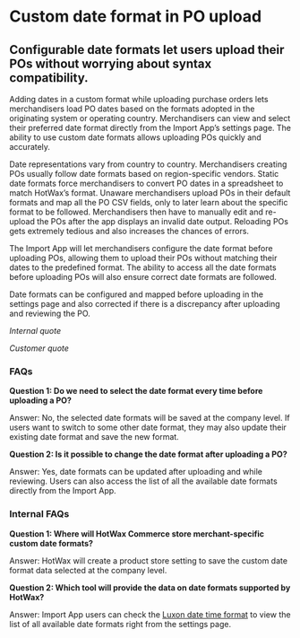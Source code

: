 # Custom date format in PO upload

## Configurable date formats let users upload their POs without worrying about syntax compatibility.

Adding dates in a custom format while uploading purchase orders lets merchandisers load PO dates based on the formats adopted in the originating system or operating country. Merchandisers can view and select their preferred date format directly from the Import App’s settings page. The ability to use custom date formats allows uploading POs quickly and accurately.

Date representations vary from country to country. Merchandisers creating POs usually follow date formats based on region-specific vendors. Static date formats force merchandisers to convert PO dates in a spreadsheet to match HotWax’s format. Unaware merchandisers upload POs in their default formats and map all the PO CSV fields, only to later learn about the specific format to be followed. Merchandisers then have to manually edit and re-upload the POs after the app displays an invalid date output. Reloading POs gets extremely tedious and also increases the chances of errors.

The Import App will let merchandisers configure the date format before uploading POs, allowing them to upload their POs without matching their dates to the predefined format. The ability to access all the date formats before uploading POs will also ensure correct date formats are followed.

Date formats can be configured and mapped before uploading in the settings page and also corrected if there is a discrepancy after uploading and reviewing the PO.

*Internal quote*

*Customer quote* 

### FAQs

**Question 1: Do we need to select the date format every time before uploading a PO?**

Answer: No, the selected date formats will be saved at the company level. If users want to switch to some other date format, they may also update their existing date format and save the new format.

**Question 2: Is it possible to change the date format after uploading a PO?**

Answer: Yes, date formats can be updated after uploading and while reviewing. Users can also access the list of all the available date formats directly from the Import App.

### Internal FAQs

**Question 1: Where will HotWax Commerce store merchant-specific custom date formats?**

Answer: HotWax will create a product store setting to save the custom date format data selected at the company level.

**Question 2: Which tool will provide the data on date formats supported by HotWax?**

Answer: Import App users can check the [Luxon date time format](https://moment.github.io/luxon/#/formatting?id=table-of-tokens) to view the list of all available date formats right from the settings page.


